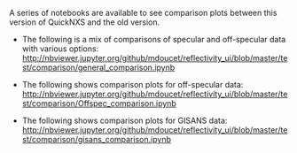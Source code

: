 A series of notebooks are available to see comparison plots between this version of QuickNXS and the old version.

* The following is a mix of comparisons of specular and off-specular data with various options:
http://nbviewer.jupyter.org/github/mdoucet/reflectivity_ui/blob/master/test/comparison/general_comparison.ipynb

* The following shows comparison plots for off-specular data:
http://nbviewer.jupyter.org/github/mdoucet/reflectivity_ui/blob/master/test/comparison/Offspec_comparison.ipynb

* The following shows comparison plots for GISANS data:
http://nbviewer.jupyter.org/github/mdoucet/reflectivity_ui/blob/master/test/comparison/gisans_comparison.ipynb
